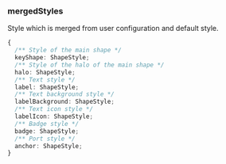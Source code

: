 ### mergedStyles

Style which is merged from user configuration and default style.

```ts
{
  /** Style of the main shape */
  keyShape: ShapeStyle;
  /** Style of the halo of the main shape */
  halo: ShapeStyle;
  /** Text style */
  label: ShapeStyle;
  /** Text background style */
  labelBackground: ShapeStyle;
  /** Text icon style */
  labelIcon: ShapeStyle;
  /** Badge style */
  badge: ShapeStyle;
  /** Port style */
  anchor: ShapeStyle;
}
```

